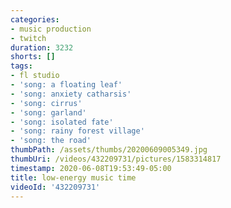 ```yaml
---
categories:
- music production
- twitch
duration: 3232
shorts: []
tags:
- fl studio
- 'song: a floating leaf'
- 'song: anxiety catharsis'
- 'song: cirrus'
- 'song: garland'
- 'song: isolated fate'
- 'song: rainy forest village'
- 'song: the road'
thumbPath: /assets/thumbs/20200609005349.jpg
thumbUri: /videos/432209731/pictures/1583314817
timestamp: 2020-06-08T19:53:49-05:00
title: low-energy music time
videoId: '432209731'
---
```

